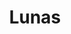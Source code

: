---
title: Lunas
date: 
draft: false

# descripcion
description : Pulsera de plata 925 

materials: Plata 925

color: 

dimensions: largo total 20 cm

code: 03-09-0814

type: "Pulseras"

categories: []

price: $5.120,00

price_eftvo: $4.350,00

# Images
# first image will be shown in the product page
images:
  # - image: "images/path_to_image"
  # La ubicacion de las imagenes es imagenes/Pulseras/Pulseras.Plata/03-09-0814-lunas
  - image: "./images/pulseras/plata/03-09-0814-lunas_a.jpg"
  - image: "./images/pulseras/plata/03-09-0814-lunas_b.jpg"
  - image: "./images/pulseras/plata/03-09-0814-lunas_c.jpg"
---